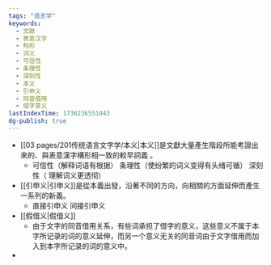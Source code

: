 ```yaml
---
tags: "语言学"
keywords:
  - 文献
  - 表意汉字
  - 构形
  - 词义
  - 可信性
  - 条理性
  - 深刻性
  - 本义
  - 引申义
  - 同音借用
  - 借字意义
lastIndexTime: 1736236551043
dg-publish: true
---
```

- [[03 pages/201传统语言文字学/本义\|本义]]是文獻大量產生階段所能考證出來的、與表意漢字構形相一致的較早詞義 。
	- 可信性（解释词语有根据） 条理性（使纷繁的词义变得有头绪可循） 深刻性（ 理解词义更透彻）
- [[引申义\|引申义]]是從本義出發，沿著不同的方向，向相關的方面延伸而產生一系列的新義。
	- 直接引申义 间接引申义
- [[假借义\|假借义]]
	- 由于文字的同音借用关系，有些词承担了借字的意义，这些意义不属于本字所记录的词的意义延伸，而另一个意义无关的同音词由于文字借用而加入到本字所记录的词的意义中。
-